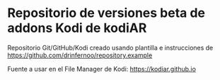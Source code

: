 # Repositorio de versiones beta de addons Kodi de kodiAR

Repositorio Git/GitHub/Kodi creado usando plantilla e instrucciones de https://github.com/drinfernoo/repository.example

Fuente a usar en el File Manager de Kodi: https://kodiar.github.io
